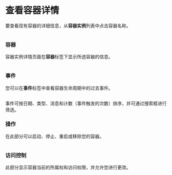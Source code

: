# 查看容器详情

要查看现有容器的详细信息，从**容器实例**列表中点击容器名称。

<figure><img src="../..//assets/2.22.0-aci-container-details.gif" alt=""><figcaption></figcaption></figure>

### 容器

容器实例详情页面在**容器**标签下显示所选容器的信息。

<figure><img src="../..//assets/2.22.0-aci-container-details.png" alt=""><figcaption></figcaption></figure>

### 事件

您可以在**事件**标签中查看容器生命周期中的过去事件。

<figure><img src="../..//assets/2.22.0-aci-container-details-events.png" alt=""><figcaption></figcaption></figure>

事件可按日期、类型、消息和计数（事件触发的次数）排序，并可通过搜索框进行筛选。

### 操作

在此部分可以启动、停止、重启或移除您的容器。

<figure><img src="../..//assets/2.22.0-aci-container-details-actions.png" alt=""><figcaption></figcaption></figure>

### 访问控制

此部分显示容器当前的所属权和访问权限，并允许您进行更改。

<figure><img src="../..//assets/2.22.0-aci-container-details-accesscontrol.png" alt=""><figcaption></figcaption></figure>
